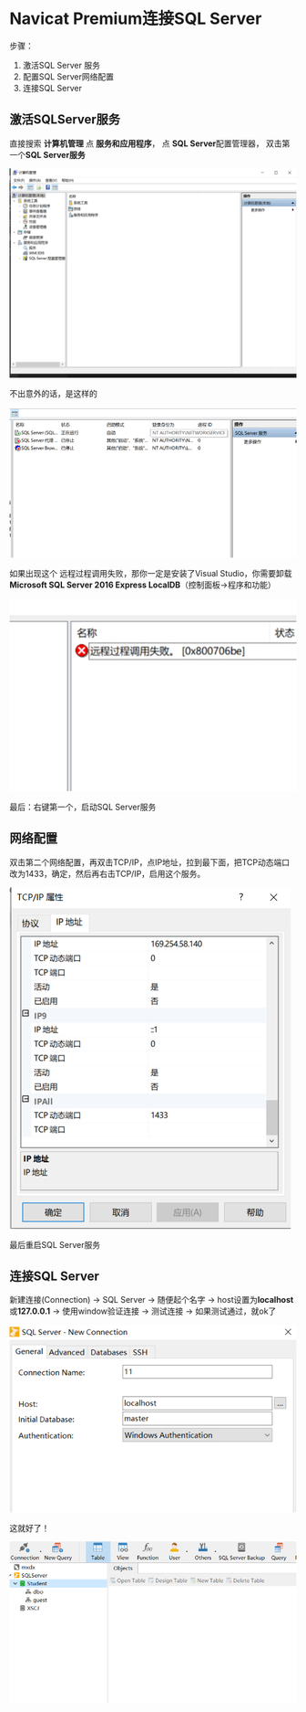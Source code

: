 # Navicat Premium连接SQL Server

步骤：

1. 激活SQL Server 服务
2. 配置SQL Server网络配置
3. 连接SQL Server

## 激活SQLServer服务

直接搜索 **计算机管理** 点 **服务和应用程序**， 点 **SQL Server**配置管理器， 双击第一个**SQL Server服务**

![01](image/01.png)

不出意外的话，是这样的

![02](image/02.png)

如果出现这个 远程过程调用失败，那你一定是安装了Visual Studio，你需要卸载
**Microsoft SQL Server 2016 Express LocalDB**（控制面板->程序和功能）

![03](image/03.png)

最后：右键第一个，启动SQL Server服务

## 网络配置

双击第二个网络配置，再双击TCP/IP，点IP地址，拉到最下面，把TCP动态端口改为1433，确定，然后再右击TCP/IP，启用这个服务。

![04](image/04.png)

最后重启SQL Server服务

## 连接SQL Server

新建连接(Connection) -> SQL Server -> 随便起个名字 -> host设置为**localhost**或**127.0.0.1** -> 使用window验证连接 -> 测试连接 -> 如果测试通过，就ok了

![05](image/05.png)

这就好了！

![06](image/06.png)
